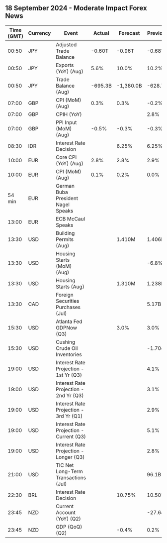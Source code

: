 ## 18 September 2024 - Moderate Impact Forex News

| Time (GMT) | Currency | Event | Actual | Forecast | Previous |
|------|----------|-------|--------|----------|----------|
| 00:50 | JPY | Adjusted Trade Balance | -0.60T | -0.96T | -0.68T |
| 00:50 | JPY | Exports (YoY) (Aug) | 5.6% | 10.0% | 10.2% |
| 00:50 | JPY | Trade Balance (Aug) | -695.3B | -1,380.0B | -628.7B |
| 07:00 | GBP | CPI (MoM) (Aug) | 0.3% | 0.3% | -0.2% |
| 07:00 | GBP | CPIH (YoY) |  |  | 2.8% |
| 07:00 | GBP | PPI Input (MoM) (Aug) | -0.5% | -0.3% | -0.3% |
| 08:30 | IDR | Interest Rate Decision |  | 6.25% | 6.25% |
| 10:00 | EUR | Core CPI (YoY) (Aug) | 2.8% | 2.8% | 2.9% |
| 10:00 | EUR | CPI (MoM) (Aug) | 0.1% | 0.2% | 0.0% |
| 54 min | EUR | German Buba President Nagel Speaks |  |  |  |
| 13:00 | EUR | ECB McCaul Speaks |  |  |  |
| 13:30 | USD | Building Permits (Aug) |  | 1.410M | 1.406M |
| 13:30 | USD | Housing Starts (MoM) (Aug) |  |  | -6.8% |
| 13:30 | USD | Housing Starts (Aug) |  | 1.310M | 1.238M |
| 13:30 | CAD | Foreign Securities Purchases (Jul) |  |  | 5.17B |
| 15:30 | USD | Atlanta Fed GDPNow (Q3) |  | 3.0% | 3.0% |
| 15:30 | USD | Cushing Crude Oil Inventories |  |  | -1.704M |
| 19:00 | USD | Interest Rate Projection - 1st Yr (Q3) |  |  | 4.1% |
| 19:00 | USD | Interest Rate Projection - 2nd Yr (Q3) |  |  | 3.1% |
| 19:00 | USD | Interest Rate Projection - 3rd Yr (Q1) |  |  | 2.9% |
| 19:00 | USD | Interest Rate Projection - Current (Q3) |  |  | 5.1% |
| 19:00 | USD | Interest Rate Projection - Longer (Q3) |  |  | 2.8% |
| 21:00 | USD | TIC Net Long-Term Transactions (Jul) |  |  | 96.1B |
| 22:30 | BRL | Interest Rate Decision |  | 10.75% | 10.50% |
| 23:45 | NZD | Current Account (YoY) (Q2) |  |  | -27.64B |
| 23:45 | NZD | GDP (QoQ) (Q2) |  | -0.4% | 0.2% |
